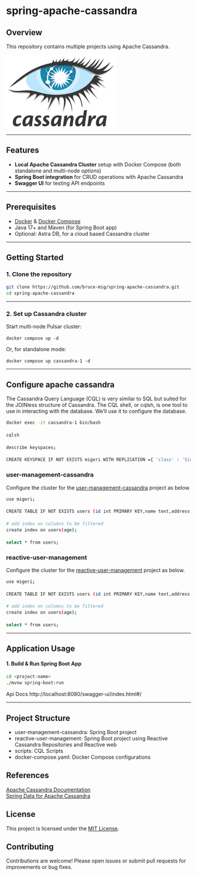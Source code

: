 # spring-apache-cassandra

## Overview 
This repository contains multiple projects using Apache Cassandra.

![cassandra](logo.png)

---

## Features

- **Local Apache Cassandra Cluster** setup with Docker Compose (both standalone and multi-node options)
- **Spring Boot integration** for CRUD operations with Apache Cassandra
- **Swagger UI** for testing API endpoints

---

## Prerequisites

- [Docker](https://www.docker.com/) & [Docker Compose](https://docs.docker.com/compose/)
- Java 17+ and Maven (for Spring Boot app)
- Optional: Astra DB, for a cloud based Cassandra cluster

---

## Getting Started

### 1. Clone the repository

```bash
git clone https://github.com/bruce-mig/spring-apache-cassandra.git
cd spring-apache-cassandra
```

---
### 2. Set up Cassandra cluster

Start multi-node Pulsar cluster:  

`docker compose up -d`

Or, for standalone mode:  

`docker compose up cassandra-1 -d`

---
## Configure apache cassandra

The Cassandra Query Language (CQL) is very similar to SQL but suited for the JOINless structure of Cassandra. 
The CQL shell, or cqlsh, is one tool to use in interacting with the database. 
We’ll use it to configure the database.

```bash
docker exec -it cassandra-1 bin/bash

cqlsh

describe keyspaces;

CREATE KEYSPACE IF NOT EXISTS migeri WITH REPLICATION ={ 'class' : 'SimpleStrategy','replication_factor' : '1'};
```

### user-management-cassandra

Configure the cluster for the [user-management-cassandra](https://github.com/bruce-mig/spring-apache-cassandra/tree/main/user-management-cassandra) project as below.

```bash
use migeri;

CREATE TABLE IF NOT EXISTS users (id int PRIMARY KEY,name text,address text,age int);

# add index on columns to be filtered 
create index on users(age);

select * from users;
```

### reactive-user-management

Configure the cluster for the [reactive-user-management](https://github.com/bruce-mig/spring-apache-cassandra/tree/main/reactive-user-management) project as below.

```bash
use migeri;

CREATE TABLE IF NOT EXISTS users (id int PRIMARY KEY,name text,address text,age int);

# add index on columns to be filtered 
create index on users(age);

select * from users;
```

---

## Application Usage
#### 1. Build & Run Spring Boot App

```bash
cd <project-name>
./mvnw spring-boot:run
```

Api Docs
http://localhost:8080/swagger-ui/index.html#/

---

## Project Structure

- user-management-cassandra: Spring Boot project
- reactive-user-management: Spring Boot project using Reactive Cassandra Repositories and Reactive web
- scripts: CQL Scripts 
- docker-compose.yaml: Docker Compose configurations

## References
[Apache Cassandra Documentation](https://cassandra.apache.org/doc/latest/)  
[Spring Data for Apache Cassandra](https://spring.io/projects/spring-data-cassandra)  

## License
This project is licensed under the [MIT License](LICENCE).

## Contributing
Contributions are welcome! Please open issues or submit pull requests for improvements or bug fixes.
